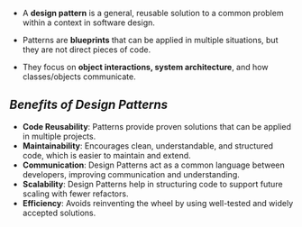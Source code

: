 - A **design pattern** is a general, reusable solution to a common problem within a context
in software design.

- Patterns are **blueprints** that can be applied in multiple situations, but they are not direct pieces of code.

- They focus on **object interactions, system architecture**, and how classes/objects communicate.

*Benefits of Design Patterns*
-------------------------------
- **Code Reusability**: Patterns provide proven solutions that can be applied in multiple projects.
- **Maintainability**: Encourages clean, understandable, and structured code, which is easier to maintain and extend.
- **Communication**: Design Patterns act as a common language between developers, improving communication and understanding.
- **Scalability**: Design Patterns help in structuring code to support future scaling with fewer refactors.
- **Efficiency**: Avoids reinventing the wheel by using well-tested and widely accepted solutions.
